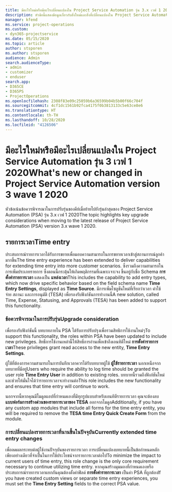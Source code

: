 ```yaml
---
title: มีอะไรใหม่หรือมีอะไรเปลี่ยนแปลงใน Project Service Automation รุ่น 3.x เวฟ 1 2020
description: หัวข้อนี้แสดงข้อมูลเกี่ยวกับสิ่งใหม่และสิ่งที่เปลี่ยนแปลงใน Project Service Automation รุ่น 3 เวฟ 1 2020
manager: kfend
ms.service: project-operations
ms.custom:
- dyn365-projectservice
ms.date: 05/15/2020
ms.topic: article
author: stsporen
ms.author: stsporen
audience: Admin
search.audienceType:
- admin
- customizer
- enduser
search.app:
- D365CE
- D365PS
- ProjectOperations
ms.openlocfilehash: 2308f83e09c25059b6a36599b04b5b00f66c704f
ms.sourcegitcommit: 4cf1dc1561b92fca4175f0b3813133c5e63ce8e6
ms.translationtype: HT
ms.contentlocale: th-TH
ms.lasthandoff: 10/28/2020
ms.locfileid: "4126506"
---
```

# <a name="whats-new-or-changed-in-project-service-automation-version-3-wave-1-2020"></a><span data-ttu-id="0ec0f-103">มีอะไรใหม่หรือมีอะไรเปลี่ยนแปลงใน Project Service Automation รุ่น 3 เวฟ 1 2020</span><span class="sxs-lookup"><span data-stu-id="0ec0f-103">What's new or changed in Project Service Automation version 3 wave 1 2020</span></span>
<span data-ttu-id="0ec0f-104">หัวข้อเน้นข้อควรพิจารณาในการปรับรุ่นของคีย์เมื่อย้ายไปยังรุ่นล่าสุดของ Project Service Automation (PSA) รุ่น 3.x เวฟ 1 2020</span><span class="sxs-lookup"><span data-stu-id="0ec0f-104">The topic highlights key upgrade considerations when moving to the latest release of Project Service Automation (PSA) version 3.x wave 1 2020.</span></span>

## <a name="time-entry"></a><span data-ttu-id="0ec0f-105">รายการเวลา</span><span class="sxs-lookup"><span data-stu-id="0ec0f-105">Time entry</span></span>
<span data-ttu-id="0ec0f-106">ประสบการณ์รายการเวลาได้รับการขยายเพื่อมอบความสามารถในการขยายเวลาเข้าสู่สถานการณ์ลูกค้ามากขึ้น</span><span class="sxs-lookup"><span data-stu-id="0ec0f-106">The time entry experience has been extended to deliver capabilities for extending time entry into more customer scenarios.</span></span> <span data-ttu-id="0ec0f-107">ซึ่งรวมถึงความสามารถในการเพิ่มประเภทรายการ ซึ่งตอนนี้กระตุ้นให้เกิดพฤติกรรมที่เฉพาะเจาะจง ขึ้นอยู่กับชื่อ Schema **การตั้งค่ารายการเวลา** แสดงเป็น **แหล่งเวลา**</span><span class="sxs-lookup"><span data-stu-id="0ec0f-107">This includes the capability to add entry types, which now drive specific behavior based on the field schema name **Time Entry Settings**, displayed as **Time Source**.</span></span> <span data-ttu-id="0ec0f-108">มีการเพิ่มโซลูชันใหม่ที่เรียกว่าเวลา ค่าใช้จ่าย สถานะ และการอนุมัติ (TESA) เพื่อรองรับฟังก์ชันการทำงานนี้</span><span class="sxs-lookup"><span data-stu-id="0ec0f-108">A new solution, called Time, Expense, Statusing, and Approvals (TESA) has been added to support this functionality.</span></span>

### <a name="upgrade-consideration"></a><span data-ttu-id="0ec0f-109">ข้อควรพิจารณาในการปรับรุ่น</span><span class="sxs-lookup"><span data-stu-id="0ec0f-109">Upgrade consideration</span></span>
<span data-ttu-id="0ec0f-110">เพื่อรองรับฟังก์ชันนี้ บทบาทภายใน PSA ได้รับการปรับปรุงเพื่อรวมสิทธิการใช้งานใหม่ๆ</span><span class="sxs-lookup"><span data-stu-id="0ec0f-110">To support this functionality, the roles within PSA have been updated to include new privileges.</span></span> <span data-ttu-id="0ec0f-111">สิทธิ์การใช้งานเหล่านี้ให้สิทธิ์การอ่านเพื่อเข้าถึงเอนทิตีใหม่ **การตั้งค่ารายการเวลา**</span><span class="sxs-lookup"><span data-stu-id="0ec0f-111">These privileges grant read access to the new entity, **Time Entry Settings**.</span></span>

<span data-ttu-id="0ec0f-112">ผู้ใช้ที่ต้องการความสามารถในการบันทึกเวลาควรได้รับบทบาทผู้ใช้ **ผู้ใช้รายการเวลา** นอกเหนือจากบทบาทที่มีอยู่</span><span class="sxs-lookup"><span data-stu-id="0ec0f-112">Users who require the ability to log time should be granted the user role **Time Entry User** in addition to existing roles.</span></span> <span data-ttu-id="0ec0f-113">บทบาทนี้รวมถึงฟังก์ชันใหม่และช่วยให้มั่นใจได้ว่ารายการเวลาจะทำงานต่อ</span><span class="sxs-lookup"><span data-stu-id="0ec0f-113">This role includes the new functionality and ensures that time entry will continue to work.</span></span>

<span data-ttu-id="0ec0f-114">นอกจากนี้หากคุณมีโมดูลแอปที่กำหนดเองที่มีทุกรูปแบบสำหรับเอนทิตีรายการเวลา คุณจะต้องลบ **แบบฟอร์มการสร้างด่วนของรายการเวลาของ TESA** ออกจากโมดูล</span><span class="sxs-lookup"><span data-stu-id="0ec0f-114">Additionally, if you have any custom app modules that include all forms for the time entry entity, you will be required to remove the **TESA time Entry Quick Create Form** from the module.</span></span>

### <a name="currently-extended-time-entry-changes"></a><span data-ttu-id="0ec0f-115">การเปลี่ยนแปลงรายการเวลาที่นานขึ้นในปัจจุบัน</span><span class="sxs-lookup"><span data-stu-id="0ec0f-115">Currently extended time entry changes</span></span>
<span data-ttu-id="0ec0f-116">เพื่อลดผลกระทบต่อผู้ใช้งานปัจจุบันของรายการเวลา การเปลี่ยนแปลงบทบาทนี้เป็นข้อกำหนดหลักเพียงอย่างเดียวที่จำเป็นในการใช้ประโยชน์จากรายการเวลาต่อไป</span><span class="sxs-lookup"><span data-stu-id="0ec0f-116">To minimize the impact to current users of time entry, this role change is the only core requirement necessary to continue utilizing time entry.</span></span> <span data-ttu-id="0ec0f-117">หากคุณสร้างมุมมองที่กำหนดเองหรือประสบการณ์รายการเวลาแยกกันคุณต้องตั้งค่าฟิลด์ **การตั้งค่ารายการเวลา** เป็นค่า PSA ที่ถูกต้อง</span><span class="sxs-lookup"><span data-stu-id="0ec0f-117">If you have created custom views or separate time entry experiences, you must set the **Time Entry Setting** fields to the correct PSA value.</span></span>
